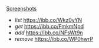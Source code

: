 [Screenshots ](https://imgbb.com)

- _list_ https://ibb.co/Wkz0yYN
- _get_ https://ibb.co/FmkmNpd
- _add_ https://ibb.co/NFsWt9n
- _remove_ https://ibb.co/WP0hwrP
